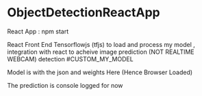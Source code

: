 # ObjectDetectionReactApp

React App : npm start

React Front End Tensorflowjs (tfjs) to load and process my model , integration with react to acheive image prediction (NOT REALTIME WEBCAM) detection #CUSTOM_MY_MODEL 

Model is with the json and weights Here (Hence Browser Loaded) 

The prediction is console logged for now
